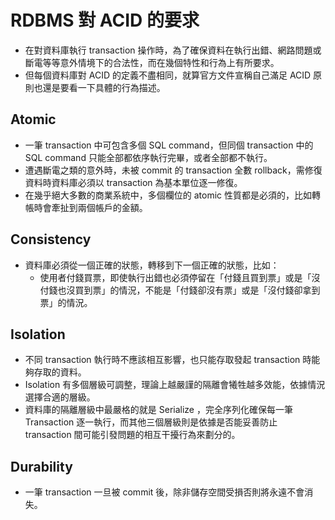 # RDBMS 對 ACID 的要求
- 在對資料庫執行 transaction 操作時，為了確保資料在執行出錯、網路問題或斷電等等意外情境下的合法性，而在幾個特性和行為上有所要求。
- 但每個資料庫對 ACID 的定義不盡相同，就算官方文件宣稱自己滿足 ACID 原則也還是要看一下具體的行為描述。

## Atomic
- 一筆 transaction 中可包含多個 SQL command，但同個 transaction 中的 SQL command 只能全部都依序執行完畢，或者全部都不執行。
- 遭遇斷電之類的意外時，未被 commit 的 transaction 全數 rollback，需修復資料時資料庫必須以 transaction 為基本單位逐一修復。
- 在幾乎絕大多數的商業系統中，多個欄位的 atomic 性質都是必須的，比如轉帳時會牽扯到兩個帳戶的金額。

## Consistency
- 資料庫必須從一個正確的狀態，轉移到下一個正確的狀態，比如：
  - 使用者付錢買票，即使執行出錯也必須停留在「付錢且買到票」或是「沒付錢也沒買到票」的情況，不能是「付錢卻沒有票」或是「沒付錢卻拿到票」的情況。

## Isolation
- 不同 transaction 執行時不應該相互影響，也只能存取發起 transaction 時能夠存取的資料。
- Isolation 有多個層級可調整，理論上越嚴謹的隔離會犧牲越多效能，依據情況選擇合適的層級。
- 資料庫的隔離層級中最嚴格的就是 Serialize ，完全序列化確保每一筆 Transaction 逐一執行，而其他三個層級則是依據是否能妥善防止 transaction 間可能引發問題的相互干擾行為來劃分的。

## Durability
- 一筆 transaction 一旦被 commit 後，除非儲存空間受損否則將永遠不會消失。
